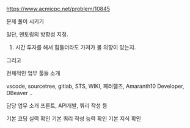 
https://www.acmicpc.net/problem/10845

문제 풀이 시키기 


일단, 멘토링의 방향성 지정.

1. 시간 투자를 해서 힘들더라도 가져가 볼 의향이 있는지. 


그리고 

전체적인 업무 툴들 소개 

vscode, sourcetree, gitlab, STS, WIKI, 페러렐즈, Amaranth10 Developer, DBeaver ..

담당 업무 소개 
프론트, API개발, 쿼리 작성 등 


기본 코딩 실력 확인 
기본 쿼리 작성 능력 확인
기본 지식 확인 

